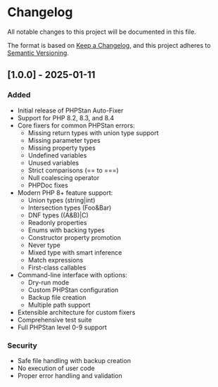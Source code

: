 # Changelog

All notable changes to this project will be documented in this file.

The format is based on [Keep a Changelog](https://keepachangelog.com/en/1.0.0/),
and this project adheres to [Semantic Versioning](https://semver.org/spec/v2.0.0.html).

## [1.0.0] - 2025-01-11

### Added
- Initial release of PHPStan Auto-Fixer
- Support for PHP 8.2, 8.3, and 8.4
- Core fixers for common PHPStan errors:
  - Missing return types with union type support
  - Missing parameter types
  - Missing property types
  - Undefined variables
  - Unused variables
  - Strict comparisons (== to ===)
  - Null coalescing operator
  - PHPDoc fixes
- Modern PHP 8+ feature support:
  - Union types (string|int)
  - Intersection types (Foo&Bar)
  - DNF types ((A&B)|C)
  - Readonly properties
  - Enums with backing types
  - Constructor property promotion
  - Never type
  - Mixed type with smart inference
  - Match expressions
  - First-class callables
- Command-line interface with options:
  - Dry-run mode
  - Custom PHPStan configuration
  - Backup file creation
  - Multiple path support
- Extensible architecture for custom fixers
- Comprehensive test suite
- Full PHPStan level 0-9 support

### Security
- Safe file handling with backup creation
- No execution of user code
- Proper error handling and validation